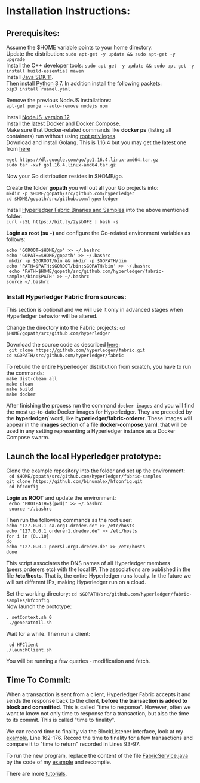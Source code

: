 <h1> Installation Instructions: </h1>

<h2> Prerequisites: </h2>

Assume the $HOME variable points to your home directory. <br>
Update the distribution: ```sudo apt-get -y update && sudo apt-get -y upgrade```  <br>
Install the C++ developer tools: ```sudo apt-get -y update && sudo apt-get -y install build-essential maven```  <br>
Install [Java SDK 11](https://www.digitalocean.com/community/tutorials/how-to-install-java-with-apt-on-ubuntu-18-04). <br>
Then install [Python 3.7](https://linuxize.com/post/how-to-install-python-3-7-on-ubuntu-18-04/). In addition install the following packets: <br>
```pip3 install ruamel.yaml```

Remove the previous NodeJS installations: <br>
```apt-get purge --auto-remove nodejs npm``` <br>

Install [NodeJS, version 12](https://computingforgeeks.com/how-to-install-nodejs-on-ubuntu-debian-linux-mint/) <br>
Install [the latest Docker](https://phoenixnap.com/kb/how-to-install-docker-on-ubuntu-18-04) and [Docker Compose](https://docs.docker.com/compose/install/).<br>
Make sure that Docker-related commands like **docker ps** (listing all containers) run without using [root privileges](https://github.com/sindresorhus/guides/blob/main/docker-without-sudo.md). <br>
Download and install Golang. This is 1.16.4 but you may get the latest one from [here](https://golang.org/dl/) <br>

```wget https://dl.google.com/go/go1.16.4.linux-amd64.tar.gz``` <br>
```sudo tar -xvf go1.16.4.linux-amd64.tar.gz```<br>


Now your Go distribution resides in $HOME/go. <br>

Create the folder **gopath** you will out all your Go projects into: <br>
```mkdir -p $HOME/gopath/src/github.com/hyperledger``` <br>
```cd $HOME/gopath/src/github.com/hyperledger```   <br>

Install [Hyperledger Fabric Binaries and Samples](https://hyperledger-fabric.readthedocs.io/en/release-2.2/install.html#) into the above mentioned folder: <br>
``` curl -sSL https://bit.ly/2ysbOFE | bash -s ```

**Login as root (su -)** and configure the Go-related environment variables as follows: <br>

``` echo 'GOROOT=$HOME/go' >> ~/.bashrc ``` 	<br>
``` echo 'GOPATH=$HOME/gopath' >> ~/.bashrc ``` <br>
``` mkdir -p $GOROOT/bin && mkdir -p $GOPATH/bin``` <br> 
``` echo 'PATH=$PATH:$GOROOT/bin:$GOPATH/bin' >> ~/.bashrc ``` <br> 
``` echo 'PATH=$HOME/gopath/src/github.com/hyperledger/fabric-samples/bin:$PATH' >> ~/.bashrc```  <br>
``` source ~/.bashrc ```

<h3> Install Hyperledger Fabric from sources: </h3>

This section is optional and we will use it only in advanced stages when Hyperledger behavior will be altered. 

Change the directory into the Fabric projects:
``` cd $HOME/gopath/src/github.com/hyperledger ```

Download the source code as described [here](https://www.digitalocean.com/community/tutorials/how-to-install-java-with-apt-on-ubuntu-18-04): <br>
``` git clone https://github.com/hyperledger/fabric.git```  <br>
``` cd $GOPATH/src/github.com/hyperledger/fabric ```   <br>

To rebuild the entire Hyperledger distribution from scratch, you have to run the commands: <br>
``` make dist-clean all ```  <br>
``` make clean ```  <br>
``` make build ```  <br>
``` make docker ```  <br>

After finishing the process run the command ``` docker images ``` and you will find the most up-to-date Docker images for Hyperledger. They are preceded by
the **hyperledger/** word, like **hyperledger/fabric-orderer**. These images will appear in the **images** section of a file **docker-compose.yaml**. that will be used in any setting representing a Hyperledger instance as a Docker Compose swarm.



<h2> Launch the local Hyperledger prototype: </h2>

Clone the example repository into the folder and set up the environment: <br>
``` cd $HOME/gopath/src/github.com/hyperledger/fabric-samples``` <br>
``` git clone https://github.com/binunalex/hfconfig.git ```   <br>
``` cd hfconfig```   <br>

**Login as ROOT** and update the environment: <br>
``` echo "PROTPATH=$(pwd)" >> ~/.bashrc```   <br>
``` source ~/.bashrc```   <br>


Then run the following commands as the root user: <br>
```echo "127.0.0.1 ca.org1.dredev.de" >> /etc/hosts``` <br>
```echo "127.0.0.1 orderer1.dredev.de" >> /etc/hosts``` <br>
```for i in {0..10}``` <br>
```do```<br>
	```echo "127.0.0.1 peer$i.org1.dredev.de" >> /etc/hosts``` <br> 
```done```<br>

This script associates the DNS names of all Hyperledger members (peers,orderers etc) with the local IP. The associations are published in the file **/etc/hosts**. That is, the entire Hyperledger runs locally. In the future we will set different IPs, making Hyperledger run on a cloud.

Set the working directory: ```cd $GOPATH/src/github.com/hyperledger/fabric-samples/hfconfig```.  <br>
Now launch the prototype:  <br> 
  
``` . setContext.sh 0 ``` <br> 
``` ./generateAll.sh```   <br> 

Wait for a while. Then run a client:  <br> 

``` cd HFClient```   <br> 
```./launchClient.sh```  <br> 

You will be running a few queries - modification and fetch.


<h2> Time To Commit: </h2>

When a transaction is sent from a client, Hyperledger Fabric accepts it and sends the response back to the client, **before the transaction is added to block and committed**. This is called "time to response". However, often we want to know not only time to response for a transaction, but also the time to its commit. This is called "time to finality". 

We can record time to finality via the BlockListener interface, look at my [example](https://github.com/binunalex/hfconfig/blob/master/FabricService-Event.java), Line 162-176. Record the time to finality for a few transactions and compare it to "time to return" recorded in Lines 93-97.

To run the new program, replace the content of the file [FabricService.java](https://github.com/binunalex/hfconfig/blob/master/HFClient/src/FabricService.java) by the code of my [example](https://github.com/binunalex/hfconfig/blob/master/FabricService-Event.java) and recompile.

There are more [tutorials](https://stackoverflow.com/questions/49702572/hyperledger-java-sdk-client-event-listener).
